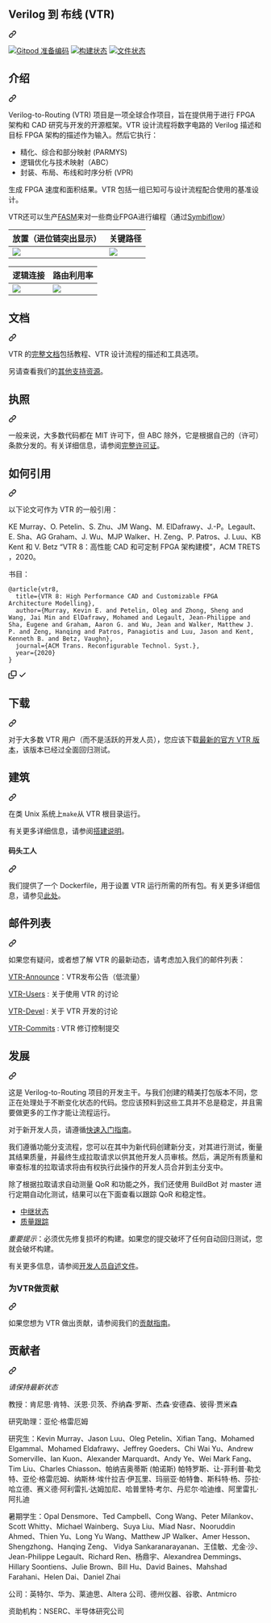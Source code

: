<div class="Box-sc-g0xbh4-0 bJMeLZ js-snippet-clipboard-copy-unpositioned" data-hpc="true"><article class="markdown-body entry-content container-lg" itemprop="text"><div class="markdown-heading" dir="auto"><h1 tabindex="-1" class="heading-element" dir="auto"><font style="vertical-align: inherit;"><font style="vertical-align: inherit;">Verilog 到 布线 (VTR)</font></font></h1><a id="user-content-verilog-to-routing-vtr" class="anchor-element" aria-label="永久链接：Verilog 到路由 (VTR)" href="#verilog-to-routing-vtr"><svg class="octicon octicon-link" viewBox="0 0 16 16" version="1.1" width="16" height="16" aria-hidden="true"><path d="m7.775 3.275 1.25-1.25a3.5 3.5 0 1 1 4.95 4.95l-2.5 2.5a3.5 3.5 0 0 1-4.95 0 .751.751 0 0 1 .018-1.042.751.751 0 0 1 1.042-.018 1.998 1.998 0 0 0 2.83 0l2.5-2.5a2.002 2.002 0 0 0-2.83-2.83l-1.25 1.25a.751.751 0 0 1-1.042-.018.751.751 0 0 1-.018-1.042Zm-4.69 9.64a1.998 1.998 0 0 0 2.83 0l1.25-1.25a.751.751 0 0 1 1.042.018.751.751 0 0 1 .018 1.042l-1.25 1.25a3.5 3.5 0 1 1-4.95-4.95l2.5-2.5a3.5 3.5 0 0 1 4.95 0 .751.751 0 0 1-.018 1.042.751.751 0 0 1-1.042.018 1.998 1.998 0 0 0-2.83 0l-2.5 2.5a1.998 1.998 0 0 0 0 2.83Z"></path></svg></a></div>
<p dir="auto"><a href="https://gitpod.io/#https://github.com/verilog-to-routing/vtr-verilog-to-routing.git" rel="nofollow"><img src="https://camo.githubusercontent.com/ae79fbb17edaf2aa57ec8688b746de050226ac46d3c6c50a38c9cb3d2c64768c/68747470733a2f2f696d672e736869656c64732e696f2f62616467652f476974706f642d52656164792d2d746f2d2d436f64652d626c75653f6c6f676f3d676974706f64" alt="Gitpod 准备编码" data-canonical-src="https://img.shields.io/badge/Gitpod-Ready--to--Code-blue?logo=gitpod" style="max-width: 100%;"></a>
<a href="https://github.com/verilog-to-routing/vtr-verilog-to-routing/actions?query=workflow%3ATest"><img src="https://github.com/verilog-to-routing/vtr-verilog-to-routing/workflows/Test/badge.svg" alt="构建状态" style="max-width: 100%;"></a> <a href="http://docs.verilogtorouting.org/en/latest/" rel="nofollow"><img src="https://camo.githubusercontent.com/f69912468983ea19c3a7b7eac9d89765c0e244136682afe5b64f83e6b0c4777f/68747470733a2f2f72656164746865646f63732e6f72672f70726f6a656374732f7674722f62616467652f3f76657273696f6e3d6c6174657374" alt="文件状态" data-canonical-src="https://readthedocs.org/projects/vtr/badge/?version=latest" style="max-width: 100%;"></a></p>
<div class="markdown-heading" dir="auto"><h2 tabindex="-1" class="heading-element" dir="auto"><font style="vertical-align: inherit;"><font style="vertical-align: inherit;">介绍</font></font></h2><a id="user-content-introduction" class="anchor-element" aria-label="永久链接：简介" href="#introduction"><svg class="octicon octicon-link" viewBox="0 0 16 16" version="1.1" width="16" height="16" aria-hidden="true"><path d="m7.775 3.275 1.25-1.25a3.5 3.5 0 1 1 4.95 4.95l-2.5 2.5a3.5 3.5 0 0 1-4.95 0 .751.751 0 0 1 .018-1.042.751.751 0 0 1 1.042-.018 1.998 1.998 0 0 0 2.83 0l2.5-2.5a2.002 2.002 0 0 0-2.83-2.83l-1.25 1.25a.751.751 0 0 1-1.042-.018.751.751 0 0 1-.018-1.042Zm-4.69 9.64a1.998 1.998 0 0 0 2.83 0l1.25-1.25a.751.751 0 0 1 1.042.018.751.751 0 0 1 .018 1.042l-1.25 1.25a3.5 3.5 0 1 1-4.95-4.95l2.5-2.5a3.5 3.5 0 0 1 4.95 0 .751.751 0 0 1-.018 1.042.751.751 0 0 1-1.042.018 1.998 1.998 0 0 0-2.83 0l-2.5 2.5a1.998 1.998 0 0 0 0 2.83Z"></path></svg></a></div>
<p dir="auto"><font style="vertical-align: inherit;"><font style="vertical-align: inherit;">Verilog-to-Routing (VTR) 项目是一项全球合作项目，旨在提供用于进行 FPGA 架构和 CAD 研究与开发的开源框架。</font><font style="vertical-align: inherit;">VTR 设计流程将数字电路的 Verilog 描述和目标 FPGA 架构的描述作为输入。</font><font style="vertical-align: inherit;">然后它执行：</font></font></p>
<ul dir="auto">
<li><font style="vertical-align: inherit;"><font style="vertical-align: inherit;">精化、综合和部分映射 (PARMYS)</font></font></li>
<li><font style="vertical-align: inherit;"><font style="vertical-align: inherit;">逻辑优化与技术映射（ABC）</font></font></li>
<li><font style="vertical-align: inherit;"><font style="vertical-align: inherit;">封装、布局、布线和时序分析 (VPR)</font></font></li>
</ul>
<p dir="auto"><font style="vertical-align: inherit;"><font style="vertical-align: inherit;">生成 FPGA 速度和面积结果。</font><font style="vertical-align: inherit;">VTR 包括一组已知可与设计流程配合使用的基准设计。</font></font></p>
<p dir="auto"><font style="vertical-align: inherit;"><font style="vertical-align: inherit;">VTR还可以生产</font></font><a href="https://fasm.readthedocs.io/en/latest/" rel="nofollow"><font style="vertical-align: inherit;"><font style="vertical-align: inherit;">FASM</font></font></a><font style="vertical-align: inherit;"><font style="vertical-align: inherit;">来对一些商业FPGA进行编程（通过</font></font><a href="https://chipsalliance.org/announcement/2022/02/18/chips-alliance-forms-f4pga-workgroup-to-accelerate-adoption-of-open-source-fpga-tooling/" rel="nofollow"><font style="vertical-align: inherit;"><font style="vertical-align: inherit;">Symbiflow</font></font></a><font style="vertical-align: inherit;"><font style="vertical-align: inherit;">）</font></font></p>
<table>
<thead>
<tr>
<th><font style="vertical-align: inherit;"><font style="vertical-align: inherit;">放置（进位链突出显示）</font></font></th>
<th><font style="vertical-align: inherit;"><font style="vertical-align: inherit;">关键路径</font></font></th>
</tr>
</thead>
<tbody>
<tr>
<td><animated-image data-catalyst="" style="width: 350px;"><a target="_blank" rel="noopener noreferrer nofollow" href="https://camo.githubusercontent.com/8fea4fafaae38570cb69b6065107b76e277320254c99af949e6498cf46b44aa8/68747470733a2f2f766572696c6f67746f726f7574696e672e6f72672f696d672f64657339305f706c6163656d656e745f6d6163726f732e676966" data-target="animated-image.originalLink"><img src="https://camo.githubusercontent.com/8fea4fafaae38570cb69b6065107b76e277320254c99af949e6498cf46b44aa8/68747470733a2f2f766572696c6f67746f726f7574696e672e6f72672f696d672f64657339305f706c6163656d656e745f6d6163726f732e676966" data-canonical-src="https://verilogtorouting.org/img/des90_placement_macros.gif" style="max-width: 100%; display: inline-block;" data-target="animated-image.originalImage"></a>
      <span class="AnimatedImagePlayer" data-target="animated-image.player" hidden="">
        <a data-target="animated-image.replacedLink" class="AnimatedImagePlayer-images" href="https://camo.githubusercontent.com/8fea4fafaae38570cb69b6065107b76e277320254c99af949e6498cf46b44aa8/68747470733a2f2f766572696c6f67746f726f7574696e672e6f72672f696d672f64657339305f706c6163656d656e745f6d6163726f732e676966" target="_blank">
          
        <span data-target="animated-image.imageContainer">
            <img data-target="animated-image.replacedImage" alt="68747470733a2f2f766572696c6f67746f726f7574696e672e6f72672f696d672f64657339305f706c6163656d656e745f6d6163726f732e676966" class="AnimatedImagePlayer-animatedImage" src="https://camo.githubusercontent.com/8fea4fafaae38570cb69b6065107b76e277320254c99af949e6498cf46b44aa8/68747470733a2f2f766572696c6f67746f726f7574696e672e6f72672f696d672f64657339305f706c6163656d656e745f6d6163726f732e676966" style="display: block; opacity: 1;">
          <canvas class="AnimatedImagePlayer-stillImage" aria-hidden="true" width="350" height="260"></canvas></span></a>
        <button data-target="animated-image.imageButton" class="AnimatedImagePlayer-images" tabindex="-1" aria-label="Play 68747470733a2f2f766572696c6f67746f726f7574696e672e6f72672f696d672f64657339305f706c6163656d656e745f6d6163726f732e676966" hidden=""></button>
        <span class="AnimatedImagePlayer-controls" data-target="animated-image.controls" hidden="">
          <button data-target="animated-image.playButton" class="AnimatedImagePlayer-button" aria-label="Play 68747470733a2f2f766572696c6f67746f726f7574696e672e6f72672f696d672f64657339305f706c6163656d656e745f6d6163726f732e676966">
            <svg aria-hidden="true" focusable="false" class="octicon icon-play" width="16" height="16" viewBox="0 0 16 16" fill="none" xmlns="http://www.w3.org/2000/svg">
              <path d="M4 13.5427V2.45734C4 1.82607 4.69692 1.4435 5.2295 1.78241L13.9394 7.32507C14.4334 7.63943 14.4334 8.36057 13.9394 8.67493L5.2295 14.2176C4.69692 14.5565 4 14.1739 4 13.5427Z">
            </path></svg>
            <svg aria-hidden="true" focusable="false" class="octicon icon-pause" width="16" height="16" viewBox="0 0 16 16" xmlns="http://www.w3.org/2000/svg">
              <rect x="4" y="2" width="3" height="12" rx="1"></rect>
              <rect x="9" y="2" width="3" height="12" rx="1"></rect>
            </svg>
          </button>
          <a data-target="animated-image.openButton" aria-label="Open 68747470733a2f2f766572696c6f67746f726f7574696e672e6f72672f696d672f64657339305f706c6163656d656e745f6d6163726f732e676966 in new window" class="AnimatedImagePlayer-button" href="https://camo.githubusercontent.com/8fea4fafaae38570cb69b6065107b76e277320254c99af949e6498cf46b44aa8/68747470733a2f2f766572696c6f67746f726f7574696e672e6f72672f696d672f64657339305f706c6163656d656e745f6d6163726f732e676966" target="_blank">
            <svg aria-hidden="true" class="octicon" xmlns="http://www.w3.org/2000/svg" viewBox="0 0 16 16" width="16" height="16">
              <path fill-rule="evenodd" d="M10.604 1h4.146a.25.25 0 01.25.25v4.146a.25.25 0 01-.427.177L13.03 4.03 9.28 7.78a.75.75 0 01-1.06-1.06l3.75-3.75-1.543-1.543A.25.25 0 0110.604 1zM3.75 2A1.75 1.75 0 002 3.75v8.5c0 .966.784 1.75 1.75 1.75h8.5A1.75 1.75 0 0014 12.25v-3.5a.75.75 0 00-1.5 0v3.5a.25.25 0 01-.25.25h-8.5a.25.25 0 01-.25-.25v-8.5a.25.25 0 01.25-.25h3.5a.75.75 0 000-1.5h-3.5z"></path>
            </svg>
          </a>
        </span>
      </span></animated-image></td>
<td><animated-image data-catalyst="" style="width: 350px;"><a target="_blank" rel="noopener noreferrer nofollow" href="https://camo.githubusercontent.com/044c654bb9fe56bf4f5a27fd811ef3d69d67a5d36742f6e6c23064cc082ca4ea/68747470733a2f2f766572696c6f67746f726f7574696e672e6f72672f696d672f64657339305f6370642e676966" data-target="animated-image.originalLink"><img src="https://camo.githubusercontent.com/044c654bb9fe56bf4f5a27fd811ef3d69d67a5d36742f6e6c23064cc082ca4ea/68747470733a2f2f766572696c6f67746f726f7574696e672e6f72672f696d672f64657339305f6370642e676966" data-canonical-src="https://verilogtorouting.org/img/des90_cpd.gif" style="max-width: 100%; display: inline-block;" data-target="animated-image.originalImage"></a>
      <span class="AnimatedImagePlayer" data-target="animated-image.player" hidden="">
        <a data-target="animated-image.replacedLink" class="AnimatedImagePlayer-images" href="https://camo.githubusercontent.com/044c654bb9fe56bf4f5a27fd811ef3d69d67a5d36742f6e6c23064cc082ca4ea/68747470733a2f2f766572696c6f67746f726f7574696e672e6f72672f696d672f64657339305f6370642e676966" target="_blank">
          
        <span data-target="animated-image.imageContainer">
            <img data-target="animated-image.replacedImage" alt="68747470733a2f2f766572696c6f67746f726f7574696e672e6f72672f696d672f64657339305f6370642e676966" class="AnimatedImagePlayer-animatedImage" src="https://camo.githubusercontent.com/044c654bb9fe56bf4f5a27fd811ef3d69d67a5d36742f6e6c23064cc082ca4ea/68747470733a2f2f766572696c6f67746f726f7574696e672e6f72672f696d672f64657339305f6370642e676966" style="display: block; opacity: 1;">
          <canvas class="AnimatedImagePlayer-stillImage" aria-hidden="true" width="350" height="260"></canvas></span></a>
        <button data-target="animated-image.imageButton" class="AnimatedImagePlayer-images" tabindex="-1" aria-label="Play 68747470733a2f2f766572696c6f67746f726f7574696e672e6f72672f696d672f64657339305f6370642e676966" hidden=""></button>
        <span class="AnimatedImagePlayer-controls" data-target="animated-image.controls" hidden="">
          <button data-target="animated-image.playButton" class="AnimatedImagePlayer-button" aria-label="Play 68747470733a2f2f766572696c6f67746f726f7574696e672e6f72672f696d672f64657339305f6370642e676966">
            <svg aria-hidden="true" focusable="false" class="octicon icon-play" width="16" height="16" viewBox="0 0 16 16" fill="none" xmlns="http://www.w3.org/2000/svg">
              <path d="M4 13.5427V2.45734C4 1.82607 4.69692 1.4435 5.2295 1.78241L13.9394 7.32507C14.4334 7.63943 14.4334 8.36057 13.9394 8.67493L5.2295 14.2176C4.69692 14.5565 4 14.1739 4 13.5427Z">
            </path></svg>
            <svg aria-hidden="true" focusable="false" class="octicon icon-pause" width="16" height="16" viewBox="0 0 16 16" xmlns="http://www.w3.org/2000/svg">
              <rect x="4" y="2" width="3" height="12" rx="1"></rect>
              <rect x="9" y="2" width="3" height="12" rx="1"></rect>
            </svg>
          </button>
          <a data-target="animated-image.openButton" aria-label="Open 68747470733a2f2f766572696c6f67746f726f7574696e672e6f72672f696d672f64657339305f6370642e676966 in new window" class="AnimatedImagePlayer-button" href="https://camo.githubusercontent.com/044c654bb9fe56bf4f5a27fd811ef3d69d67a5d36742f6e6c23064cc082ca4ea/68747470733a2f2f766572696c6f67746f726f7574696e672e6f72672f696d672f64657339305f6370642e676966" target="_blank">
            <svg aria-hidden="true" class="octicon" xmlns="http://www.w3.org/2000/svg" viewBox="0 0 16 16" width="16" height="16">
              <path fill-rule="evenodd" d="M10.604 1h4.146a.25.25 0 01.25.25v4.146a.25.25 0 01-.427.177L13.03 4.03 9.28 7.78a.75.75 0 01-1.06-1.06l3.75-3.75-1.543-1.543A.25.25 0 0110.604 1zM3.75 2A1.75 1.75 0 002 3.75v8.5c0 .966.784 1.75 1.75 1.75h8.5A1.75 1.75 0 0014 12.25v-3.5a.75.75 0 00-1.5 0v3.5a.25.25 0 01-.25.25h-8.5a.25.25 0 01-.25-.25v-8.5a.25.25 0 01.25-.25h3.5a.75.75 0 000-1.5h-3.5z"></path>
            </svg>
          </a>
        </span>
      </span></animated-image></td>
</tr>
</tbody>
</table>
<table>
<thead>
<tr>
<th><font style="vertical-align: inherit;"><font style="vertical-align: inherit;">逻辑连接</font></font></th>
<th><font style="vertical-align: inherit;"><font style="vertical-align: inherit;">路由利用率</font></font></th>
</tr>
</thead>
<tbody>
<tr>
<td><animated-image data-catalyst="" style="width: 350px;"><a target="_blank" rel="noopener noreferrer nofollow" href="https://camo.githubusercontent.com/17c9da14b037e3d8a952e0ed330823bdaf01d58155fc66ad05e4cce68236eb4d/68747470733a2f2f766572696c6f67746f726f7574696e672e6f72672f696d672f64657339305f6e6574732e676966" data-target="animated-image.originalLink"><img src="https://camo.githubusercontent.com/17c9da14b037e3d8a952e0ed330823bdaf01d58155fc66ad05e4cce68236eb4d/68747470733a2f2f766572696c6f67746f726f7574696e672e6f72672f696d672f64657339305f6e6574732e676966" data-canonical-src="https://verilogtorouting.org/img/des90_nets.gif" style="max-width: 100%; display: inline-block;" data-target="animated-image.originalImage"></a>
      <span class="AnimatedImagePlayer" data-target="animated-image.player" hidden="">
        <a data-target="animated-image.replacedLink" class="AnimatedImagePlayer-images" href="https://camo.githubusercontent.com/17c9da14b037e3d8a952e0ed330823bdaf01d58155fc66ad05e4cce68236eb4d/68747470733a2f2f766572696c6f67746f726f7574696e672e6f72672f696d672f64657339305f6e6574732e676966" target="_blank">
          
        <span data-target="animated-image.imageContainer">
            <img data-target="animated-image.replacedImage" alt="68747470733a2f2f766572696c6f67746f726f7574696e672e6f72672f696d672f64657339305f6e6574732e676966" class="AnimatedImagePlayer-animatedImage" src="https://camo.githubusercontent.com/17c9da14b037e3d8a952e0ed330823bdaf01d58155fc66ad05e4cce68236eb4d/68747470733a2f2f766572696c6f67746f726f7574696e672e6f72672f696d672f64657339305f6e6574732e676966" style="display: block; opacity: 1;">
          <canvas class="AnimatedImagePlayer-stillImage" aria-hidden="true" width="350" height="260"></canvas></span></a>
        <button data-target="animated-image.imageButton" class="AnimatedImagePlayer-images" tabindex="-1" aria-label="Play 68747470733a2f2f766572696c6f67746f726f7574696e672e6f72672f696d672f64657339305f6e6574732e676966" hidden=""></button>
        <span class="AnimatedImagePlayer-controls" data-target="animated-image.controls" hidden="">
          <button data-target="animated-image.playButton" class="AnimatedImagePlayer-button" aria-label="Play 68747470733a2f2f766572696c6f67746f726f7574696e672e6f72672f696d672f64657339305f6e6574732e676966">
            <svg aria-hidden="true" focusable="false" class="octicon icon-play" width="16" height="16" viewBox="0 0 16 16" fill="none" xmlns="http://www.w3.org/2000/svg">
              <path d="M4 13.5427V2.45734C4 1.82607 4.69692 1.4435 5.2295 1.78241L13.9394 7.32507C14.4334 7.63943 14.4334 8.36057 13.9394 8.67493L5.2295 14.2176C4.69692 14.5565 4 14.1739 4 13.5427Z">
            </path></svg>
            <svg aria-hidden="true" focusable="false" class="octicon icon-pause" width="16" height="16" viewBox="0 0 16 16" xmlns="http://www.w3.org/2000/svg">
              <rect x="4" y="2" width="3" height="12" rx="1"></rect>
              <rect x="9" y="2" width="3" height="12" rx="1"></rect>
            </svg>
          </button>
          <a data-target="animated-image.openButton" aria-label="Open 68747470733a2f2f766572696c6f67746f726f7574696e672e6f72672f696d672f64657339305f6e6574732e676966 in new window" class="AnimatedImagePlayer-button" href="https://camo.githubusercontent.com/17c9da14b037e3d8a952e0ed330823bdaf01d58155fc66ad05e4cce68236eb4d/68747470733a2f2f766572696c6f67746f726f7574696e672e6f72672f696d672f64657339305f6e6574732e676966" target="_blank">
            <svg aria-hidden="true" class="octicon" xmlns="http://www.w3.org/2000/svg" viewBox="0 0 16 16" width="16" height="16">
              <path fill-rule="evenodd" d="M10.604 1h4.146a.25.25 0 01.25.25v4.146a.25.25 0 01-.427.177L13.03 4.03 9.28 7.78a.75.75 0 01-1.06-1.06l3.75-3.75-1.543-1.543A.25.25 0 0110.604 1zM3.75 2A1.75 1.75 0 002 3.75v8.5c0 .966.784 1.75 1.75 1.75h8.5A1.75 1.75 0 0014 12.25v-3.5a.75.75 0 00-1.5 0v3.5a.25.25 0 01-.25.25h-8.5a.25.25 0 01-.25-.25v-8.5a.25.25 0 01.25-.25h3.5a.75.75 0 000-1.5h-3.5z"></path>
            </svg>
          </a>
        </span>
      </span></animated-image></td>
<td><animated-image data-catalyst="" style="width: 350px;"><a target="_blank" rel="noopener noreferrer nofollow" href="https://camo.githubusercontent.com/7d4eb23b13fe5ba4ad3aeb87fe4efc1ceef0c693c8a7b2e587732c811d1b3b3f/68747470733a2f2f766572696c6f67746f726f7574696e672e6f72672f696d672f64657339305f726f7574696e675f7574696c2e676966" data-target="animated-image.originalLink"><img src="https://camo.githubusercontent.com/7d4eb23b13fe5ba4ad3aeb87fe4efc1ceef0c693c8a7b2e587732c811d1b3b3f/68747470733a2f2f766572696c6f67746f726f7574696e672e6f72672f696d672f64657339305f726f7574696e675f7574696c2e676966" data-canonical-src="https://verilogtorouting.org/img/des90_routing_util.gif" style="max-width: 100%; display: inline-block;" data-target="animated-image.originalImage"></a>
      <span class="AnimatedImagePlayer" data-target="animated-image.player" hidden="">
        <a data-target="animated-image.replacedLink" class="AnimatedImagePlayer-images" href="https://camo.githubusercontent.com/7d4eb23b13fe5ba4ad3aeb87fe4efc1ceef0c693c8a7b2e587732c811d1b3b3f/68747470733a2f2f766572696c6f67746f726f7574696e672e6f72672f696d672f64657339305f726f7574696e675f7574696c2e676966" target="_blank">
          
        <span data-target="animated-image.imageContainer">
            <img data-target="animated-image.replacedImage" alt="68747470733a2f2f766572696c6f67746f726f7574696e672e6f72672f696d672f64657339305f726f7574696e675f7574696c2e676966" class="AnimatedImagePlayer-animatedImage" src="https://camo.githubusercontent.com/7d4eb23b13fe5ba4ad3aeb87fe4efc1ceef0c693c8a7b2e587732c811d1b3b3f/68747470733a2f2f766572696c6f67746f726f7574696e672e6f72672f696d672f64657339305f726f7574696e675f7574696c2e676966" style="display: block; opacity: 1;">
          <canvas class="AnimatedImagePlayer-stillImage" aria-hidden="true" width="350" height="260"></canvas></span></a>
        <button data-target="animated-image.imageButton" class="AnimatedImagePlayer-images" tabindex="-1" aria-label="Play 68747470733a2f2f766572696c6f67746f726f7574696e672e6f72672f696d672f64657339305f726f7574696e675f7574696c2e676966" hidden=""></button>
        <span class="AnimatedImagePlayer-controls" data-target="animated-image.controls" hidden="">
          <button data-target="animated-image.playButton" class="AnimatedImagePlayer-button" aria-label="Play 68747470733a2f2f766572696c6f67746f726f7574696e672e6f72672f696d672f64657339305f726f7574696e675f7574696c2e676966">
            <svg aria-hidden="true" focusable="false" class="octicon icon-play" width="16" height="16" viewBox="0 0 16 16" fill="none" xmlns="http://www.w3.org/2000/svg">
              <path d="M4 13.5427V2.45734C4 1.82607 4.69692 1.4435 5.2295 1.78241L13.9394 7.32507C14.4334 7.63943 14.4334 8.36057 13.9394 8.67493L5.2295 14.2176C4.69692 14.5565 4 14.1739 4 13.5427Z">
            </path></svg>
            <svg aria-hidden="true" focusable="false" class="octicon icon-pause" width="16" height="16" viewBox="0 0 16 16" xmlns="http://www.w3.org/2000/svg">
              <rect x="4" y="2" width="3" height="12" rx="1"></rect>
              <rect x="9" y="2" width="3" height="12" rx="1"></rect>
            </svg>
          </button>
          <a data-target="animated-image.openButton" aria-label="Open 68747470733a2f2f766572696c6f67746f726f7574696e672e6f72672f696d672f64657339305f726f7574696e675f7574696c2e676966 in new window" class="AnimatedImagePlayer-button" href="https://camo.githubusercontent.com/7d4eb23b13fe5ba4ad3aeb87fe4efc1ceef0c693c8a7b2e587732c811d1b3b3f/68747470733a2f2f766572696c6f67746f726f7574696e672e6f72672f696d672f64657339305f726f7574696e675f7574696c2e676966" target="_blank">
            <svg aria-hidden="true" class="octicon" xmlns="http://www.w3.org/2000/svg" viewBox="0 0 16 16" width="16" height="16">
              <path fill-rule="evenodd" d="M10.604 1h4.146a.25.25 0 01.25.25v4.146a.25.25 0 01-.427.177L13.03 4.03 9.28 7.78a.75.75 0 01-1.06-1.06l3.75-3.75-1.543-1.543A.25.25 0 0110.604 1zM3.75 2A1.75 1.75 0 002 3.75v8.5c0 .966.784 1.75 1.75 1.75h8.5A1.75 1.75 0 0014 12.25v-3.5a.75.75 0 00-1.5 0v3.5a.25.25 0 01-.25.25h-8.5a.25.25 0 01-.25-.25v-8.5a.25.25 0 01.25-.25h3.5a.75.75 0 000-1.5h-3.5z"></path>
            </svg>
          </a>
        </span>
      </span></animated-image></td>
</tr>
</tbody>
</table>
<div class="markdown-heading" dir="auto"><h2 tabindex="-1" class="heading-element" dir="auto"><font style="vertical-align: inherit;"><font style="vertical-align: inherit;">文档</font></font></h2><a id="user-content-documentation" class="anchor-element" aria-label="永久链接：文档" href="#documentation"><svg class="octicon octicon-link" viewBox="0 0 16 16" version="1.1" width="16" height="16" aria-hidden="true"><path d="m7.775 3.275 1.25-1.25a3.5 3.5 0 1 1 4.95 4.95l-2.5 2.5a3.5 3.5 0 0 1-4.95 0 .751.751 0 0 1 .018-1.042.751.751 0 0 1 1.042-.018 1.998 1.998 0 0 0 2.83 0l2.5-2.5a2.002 2.002 0 0 0-2.83-2.83l-1.25 1.25a.751.751 0 0 1-1.042-.018.751.751 0 0 1-.018-1.042Zm-4.69 9.64a1.998 1.998 0 0 0 2.83 0l1.25-1.25a.751.751 0 0 1 1.042.018.751.751 0 0 1 .018 1.042l-1.25 1.25a3.5 3.5 0 1 1-4.95-4.95l2.5-2.5a3.5 3.5 0 0 1 4.95 0 .751.751 0 0 1-.018 1.042.751.751 0 0 1-1.042.018 1.998 1.998 0 0 0-2.83 0l-2.5 2.5a1.998 1.998 0 0 0 0 2.83Z"></path></svg></a></div>
<p dir="auto"><font style="vertical-align: inherit;"><font style="vertical-align: inherit;">VTR 的</font></font><a href="https://docs.verilogtorouting.org" rel="nofollow"><font style="vertical-align: inherit;"><font style="vertical-align: inherit;">完整文档</font></font></a><font style="vertical-align: inherit;"><font style="vertical-align: inherit;">包括教程、VTR 设计流程的描述和工具选项。</font></font></p>
<p dir="auto"><font style="vertical-align: inherit;"><font style="vertical-align: inherit;">另请查看我们的</font></font><a href="/verilog-to-routing/vtr-verilog-to-routing/blob/master/SUPPORT.md"><font style="vertical-align: inherit;"><font style="vertical-align: inherit;">其他支持资源</font></font></a><font style="vertical-align: inherit;"><font style="vertical-align: inherit;">。</font></font></p>
<div class="markdown-heading" dir="auto"><h2 tabindex="-1" class="heading-element" dir="auto"><font style="vertical-align: inherit;"><font style="vertical-align: inherit;">执照</font></font></h2><a id="user-content-license" class="anchor-element" aria-label="永久链接：许可证" href="#license"><svg class="octicon octicon-link" viewBox="0 0 16 16" version="1.1" width="16" height="16" aria-hidden="true"><path d="m7.775 3.275 1.25-1.25a3.5 3.5 0 1 1 4.95 4.95l-2.5 2.5a3.5 3.5 0 0 1-4.95 0 .751.751 0 0 1 .018-1.042.751.751 0 0 1 1.042-.018 1.998 1.998 0 0 0 2.83 0l2.5-2.5a2.002 2.002 0 0 0-2.83-2.83l-1.25 1.25a.751.751 0 0 1-1.042-.018.751.751 0 0 1-.018-1.042Zm-4.69 9.64a1.998 1.998 0 0 0 2.83 0l1.25-1.25a.751.751 0 0 1 1.042.018.751.751 0 0 1 .018 1.042l-1.25 1.25a3.5 3.5 0 1 1-4.95-4.95l2.5-2.5a3.5 3.5 0 0 1 4.95 0 .751.751 0 0 1-.018 1.042.751.751 0 0 1-1.042.018 1.998 1.998 0 0 0-2.83 0l-2.5 2.5a1.998 1.998 0 0 0 0 2.83Z"></path></svg></a></div>
<p dir="auto"><font style="vertical-align: inherit;"><font style="vertical-align: inherit;">一般来说，大多数代码都在 MIT 许可下，但 ABC 除外，它是根据自己的（许可）条款分发的。</font><font style="vertical-align: inherit;">有关详细信息，请参阅</font></font><a href="/verilog-to-routing/vtr-verilog-to-routing/blob/master/LICENSE.md"><font style="vertical-align: inherit;"><font style="vertical-align: inherit;">完整许可证</font></font></a><font style="vertical-align: inherit;"><font style="vertical-align: inherit;">。</font></font></p>
<div class="markdown-heading" dir="auto"><h2 tabindex="-1" class="heading-element" dir="auto"><font style="vertical-align: inherit;"><font style="vertical-align: inherit;">如何引用</font></font></h2><a id="user-content-how-to-cite" class="anchor-element" aria-label="永久链接：如何引用" href="#how-to-cite"><svg class="octicon octicon-link" viewBox="0 0 16 16" version="1.1" width="16" height="16" aria-hidden="true"><path d="m7.775 3.275 1.25-1.25a3.5 3.5 0 1 1 4.95 4.95l-2.5 2.5a3.5 3.5 0 0 1-4.95 0 .751.751 0 0 1 .018-1.042.751.751 0 0 1 1.042-.018 1.998 1.998 0 0 0 2.83 0l2.5-2.5a2.002 2.002 0 0 0-2.83-2.83l-1.25 1.25a.751.751 0 0 1-1.042-.018.751.751 0 0 1-.018-1.042Zm-4.69 9.64a1.998 1.998 0 0 0 2.83 0l1.25-1.25a.751.751 0 0 1 1.042.018.751.751 0 0 1 .018 1.042l-1.25 1.25a3.5 3.5 0 1 1-4.95-4.95l2.5-2.5a3.5 3.5 0 0 1 4.95 0 .751.751 0 0 1-.018 1.042.751.751 0 0 1-1.042.018 1.998 1.998 0 0 0-2.83 0l-2.5 2.5a1.998 1.998 0 0 0 0 2.83Z"></path></svg></a></div>
<p dir="auto"><font style="vertical-align: inherit;"><font style="vertical-align: inherit;">以下论文可作为 VTR 的一般引用：</font></font></p>
<p dir="auto"><font style="vertical-align: inherit;"><font style="vertical-align: inherit;">KE Murray、O. Petelin、S. Zhu、JM Wang、M. ElDafrawy、J.-P。</font><font style="vertical-align: inherit;">Legault、E. Sha、AG Graham、J. Wu、MJP Walker、H. Zeng、P. Patros、J. Luu、KB Kent 和 V. Betz “VTR 8：高性能 CAD 和可定制 FPGA 架构建模”，ACM TRETS ，2020。</font></font></p>
<p dir="auto"><font style="vertical-align: inherit;"><font style="vertical-align: inherit;">书目：</font></font></p>
<div class="snippet-clipboard-content notranslate position-relative overflow-auto"><pre class="notranslate"><code>@article{vtr8,
  title={VTR 8: High Performance CAD and Customizable FPGA Architecture Modelling},
  author={Murray, Kevin E. and Petelin, Oleg and Zhong, Sheng and Wang, Jai Min and ElDafrawy, Mohamed and Legault, Jean-Philippe and Sha, Eugene and Graham, Aaron G. and Wu, Jean and Walker, Matthew J. P. and Zeng, Hanqing and Patros, Panagiotis and Luu, Jason and Kent, Kenneth B. and Betz, Vaughn},
  journal={ACM Trans. Reconfigurable Technol. Syst.},
  year={2020}
}
</code></pre><div class="zeroclipboard-container">
    <clipboard-copy aria-label="Copy" class="ClipboardButton btn btn-invisible js-clipboard-copy m-2 p-0 tooltipped-no-delay d-flex flex-justify-center flex-items-center" data-copy-feedback="Copied!" data-tooltip-direction="w" value="@article{vtr8,
  title={VTR 8: High Performance CAD and Customizable FPGA Architecture Modelling},
  author={Murray, Kevin E. and Petelin, Oleg and Zhong, Sheng and Wang, Jai Min and ElDafrawy, Mohamed and Legault, Jean-Philippe and Sha, Eugene and Graham, Aaron G. and Wu, Jean and Walker, Matthew J. P. and Zeng, Hanqing and Patros, Panagiotis and Luu, Jason and Kent, Kenneth B. and Betz, Vaughn},
  journal={ACM Trans. Reconfigurable Technol. Syst.},
  year={2020}
}" tabindex="0" role="button">
      <svg aria-hidden="true" height="16" viewBox="0 0 16 16" version="1.1" width="16" data-view-component="true" class="octicon octicon-copy js-clipboard-copy-icon">
    <path d="M0 6.75C0 5.784.784 5 1.75 5h1.5a.75.75 0 0 1 0 1.5h-1.5a.25.25 0 0 0-.25.25v7.5c0 .138.112.25.25.25h7.5a.25.25 0 0 0 .25-.25v-1.5a.75.75 0 0 1 1.5 0v1.5A1.75 1.75 0 0 1 9.25 16h-7.5A1.75 1.75 0 0 1 0 14.25Z"></path><path d="M5 1.75C5 .784 5.784 0 6.75 0h7.5C15.216 0 16 .784 16 1.75v7.5A1.75 1.75 0 0 1 14.25 11h-7.5A1.75 1.75 0 0 1 5 9.25Zm1.75-.25a.25.25 0 0 0-.25.25v7.5c0 .138.112.25.25.25h7.5a.25.25 0 0 0 .25-.25v-7.5a.25.25 0 0 0-.25-.25Z"></path>
</svg>
      <svg aria-hidden="true" height="16" viewBox="0 0 16 16" version="1.1" width="16" data-view-component="true" class="octicon octicon-check js-clipboard-check-icon color-fg-success d-none">
    <path d="M13.78 4.22a.75.75 0 0 1 0 1.06l-7.25 7.25a.75.75 0 0 1-1.06 0L2.22 9.28a.751.751 0 0 1 .018-1.042.751.751 0 0 1 1.042-.018L6 10.94l6.72-6.72a.75.75 0 0 1 1.06 0Z"></path>
</svg>
    </clipboard-copy>
  </div></div>
<div class="markdown-heading" dir="auto"><h2 tabindex="-1" class="heading-element" dir="auto"><font style="vertical-align: inherit;"><font style="vertical-align: inherit;">下载</font></font></h2><a id="user-content-download" class="anchor-element" aria-label="永久链接： 下载" href="#download"><svg class="octicon octicon-link" viewBox="0 0 16 16" version="1.1" width="16" height="16" aria-hidden="true"><path d="m7.775 3.275 1.25-1.25a3.5 3.5 0 1 1 4.95 4.95l-2.5 2.5a3.5 3.5 0 0 1-4.95 0 .751.751 0 0 1 .018-1.042.751.751 0 0 1 1.042-.018 1.998 1.998 0 0 0 2.83 0l2.5-2.5a2.002 2.002 0 0 0-2.83-2.83l-1.25 1.25a.751.751 0 0 1-1.042-.018.751.751 0 0 1-.018-1.042Zm-4.69 9.64a1.998 1.998 0 0 0 2.83 0l1.25-1.25a.751.751 0 0 1 1.042.018.751.751 0 0 1 .018 1.042l-1.25 1.25a3.5 3.5 0 1 1-4.95-4.95l2.5-2.5a3.5 3.5 0 0 1 4.95 0 .751.751 0 0 1-.018 1.042.751.751 0 0 1-1.042.018 1.998 1.998 0 0 0-2.83 0l-2.5 2.5a1.998 1.998 0 0 0 0 2.83Z"></path></svg></a></div>
<p dir="auto"><font style="vertical-align: inherit;"><font style="vertical-align: inherit;">对于大多数 VTR 用户（而不是活跃的开发人员），您应该下载</font></font><a href="https://verilogtorouting.org/download" rel="nofollow"><font style="vertical-align: inherit;"><font style="vertical-align: inherit;">最新的官方 VTR 版本</font></font></a><font style="vertical-align: inherit;"><font style="vertical-align: inherit;">，该版本已经过全面回归测试。</font></font></p>
<div class="markdown-heading" dir="auto"><h2 tabindex="-1" class="heading-element" dir="auto"><font style="vertical-align: inherit;"><font style="vertical-align: inherit;">建筑</font></font></h2><a id="user-content-building" class="anchor-element" aria-label="永久链接： 建筑" href="#building"><svg class="octicon octicon-link" viewBox="0 0 16 16" version="1.1" width="16" height="16" aria-hidden="true"><path d="m7.775 3.275 1.25-1.25a3.5 3.5 0 1 1 4.95 4.95l-2.5 2.5a3.5 3.5 0 0 1-4.95 0 .751.751 0 0 1 .018-1.042.751.751 0 0 1 1.042-.018 1.998 1.998 0 0 0 2.83 0l2.5-2.5a2.002 2.002 0 0 0-2.83-2.83l-1.25 1.25a.751.751 0 0 1-1.042-.018.751.751 0 0 1-.018-1.042Zm-4.69 9.64a1.998 1.998 0 0 0 2.83 0l1.25-1.25a.751.751 0 0 1 1.042.018.751.751 0 0 1 .018 1.042l-1.25 1.25a3.5 3.5 0 1 1-4.95-4.95l2.5-2.5a3.5 3.5 0 0 1 4.95 0 .751.751 0 0 1-.018 1.042.751.751 0 0 1-1.042.018 1.998 1.998 0 0 0-2.83 0l-2.5 2.5a1.998 1.998 0 0 0 0 2.83Z"></path></svg></a></div>
<p dir="auto"><font style="vertical-align: inherit;"><font style="vertical-align: inherit;">在类 Unix 系统上</font></font><code>make</code><font style="vertical-align: inherit;"><font style="vertical-align: inherit;">从 VTR 根目录运行。</font></font></p>
<p dir="auto"><font style="vertical-align: inherit;"><font style="vertical-align: inherit;">有关更多详细信息，请参阅</font></font><a href="/verilog-to-routing/vtr-verilog-to-routing/blob/master/BUILDING.md"><font style="vertical-align: inherit;"><font style="vertical-align: inherit;">搭建说明</font></font></a><font style="vertical-align: inherit;"><font style="vertical-align: inherit;">。</font></font></p>
<div class="markdown-heading" dir="auto"><h4 tabindex="-1" class="heading-element" dir="auto"><font style="vertical-align: inherit;"><font style="vertical-align: inherit;">码头工人</font></font></h4><a id="user-content-docker" class="anchor-element" aria-label="永久链接：Docker" href="#docker"><svg class="octicon octicon-link" viewBox="0 0 16 16" version="1.1" width="16" height="16" aria-hidden="true"><path d="m7.775 3.275 1.25-1.25a3.5 3.5 0 1 1 4.95 4.95l-2.5 2.5a3.5 3.5 0 0 1-4.95 0 .751.751 0 0 1 .018-1.042.751.751 0 0 1 1.042-.018 1.998 1.998 0 0 0 2.83 0l2.5-2.5a2.002 2.002 0 0 0-2.83-2.83l-1.25 1.25a.751.751 0 0 1-1.042-.018.751.751 0 0 1-.018-1.042Zm-4.69 9.64a1.998 1.998 0 0 0 2.83 0l1.25-1.25a.751.751 0 0 1 1.042.018.751.751 0 0 1 .018 1.042l-1.25 1.25a3.5 3.5 0 1 1-4.95-4.95l2.5-2.5a3.5 3.5 0 0 1 4.95 0 .751.751 0 0 1-.018 1.042.751.751 0 0 1-1.042.018 1.998 1.998 0 0 0-2.83 0l-2.5 2.5a1.998 1.998 0 0 0 0 2.83Z"></path></svg></a></div>
<p dir="auto"><font style="vertical-align: inherit;"><font style="vertical-align: inherit;">我们提供了一个 Dockerfile，用于设置 VTR 运行所需的所有包。</font><font style="vertical-align: inherit;">有关更多详细信息，请参见</font></font><a href="/verilog-to-routing/vtr-verilog-to-routing/blob/master/dev/DOCKER_DEPLOY.md"><font style="vertical-align: inherit;"><font style="vertical-align: inherit;">此处</font></font></a><font style="vertical-align: inherit;"><font style="vertical-align: inherit;">。</font></font></p>
<div class="markdown-heading" dir="auto"><h2 tabindex="-1" class="heading-element" dir="auto"><font style="vertical-align: inherit;"><font style="vertical-align: inherit;">邮件列表</font></font></h2><a id="user-content-mailing-lists" class="anchor-element" aria-label="永久链接：邮件列表" href="#mailing-lists"><svg class="octicon octicon-link" viewBox="0 0 16 16" version="1.1" width="16" height="16" aria-hidden="true"><path d="m7.775 3.275 1.25-1.25a3.5 3.5 0 1 1 4.95 4.95l-2.5 2.5a3.5 3.5 0 0 1-4.95 0 .751.751 0 0 1 .018-1.042.751.751 0 0 1 1.042-.018 1.998 1.998 0 0 0 2.83 0l2.5-2.5a2.002 2.002 0 0 0-2.83-2.83l-1.25 1.25a.751.751 0 0 1-1.042-.018.751.751 0 0 1-.018-1.042Zm-4.69 9.64a1.998 1.998 0 0 0 2.83 0l1.25-1.25a.751.751 0 0 1 1.042.018.751.751 0 0 1 .018 1.042l-1.25 1.25a3.5 3.5 0 1 1-4.95-4.95l2.5-2.5a3.5 3.5 0 0 1 4.95 0 .751.751 0 0 1-.018 1.042.751.751 0 0 1-1.042.018 1.998 1.998 0 0 0-2.83 0l-2.5 2.5a1.998 1.998 0 0 0 0 2.83Z"></path></svg></a></div>
<p dir="auto"><font style="vertical-align: inherit;"><font style="vertical-align: inherit;">如果您有疑问，或者想了解 VTR 的最新动态，请考虑加入我们的邮件列表：</font></font></p>
<p dir="auto"><a href="https://groups.google.com/forum/#!forum/vtr-announce" rel="nofollow"><font style="vertical-align: inherit;"><font style="vertical-align: inherit;">VTR-Announce</font></font></a><font style="vertical-align: inherit;"><font style="vertical-align: inherit;">：VTR发布公告（低流量）</font></font></p>
<p dir="auto"><a href="https://groups.google.com/forum/#!forum/vtr-users" rel="nofollow"><font style="vertical-align: inherit;"><font style="vertical-align: inherit;">VTR-Users</font></font></a><font style="vertical-align: inherit;"><font style="vertical-align: inherit;"> : 关于使用 VTR 的讨论</font></font></p>
<p dir="auto"><a href="https://groups.google.com/forum/#!forum/vtr-devel" rel="nofollow"><font style="vertical-align: inherit;"><font style="vertical-align: inherit;">VTR-Devel</font></font></a><font style="vertical-align: inherit;"><font style="vertical-align: inherit;"> : 关于 VTR 开发的讨论</font></font></p>
<p dir="auto"><a href="https://groups.google.com/forum/#!forum/vtr-commits" rel="nofollow"><font style="vertical-align: inherit;"><font style="vertical-align: inherit;">VTR-Commits</font></font></a><font style="vertical-align: inherit;"><font style="vertical-align: inherit;"> : VTR 修订控制提交</font></font></p>
<div class="markdown-heading" dir="auto"><h2 tabindex="-1" class="heading-element" dir="auto"><font style="vertical-align: inherit;"><font style="vertical-align: inherit;">发展</font></font></h2><a id="user-content-development" class="anchor-element" aria-label="永久链接： 发展" href="#development"><svg class="octicon octicon-link" viewBox="0 0 16 16" version="1.1" width="16" height="16" aria-hidden="true"><path d="m7.775 3.275 1.25-1.25a3.5 3.5 0 1 1 4.95 4.95l-2.5 2.5a3.5 3.5 0 0 1-4.95 0 .751.751 0 0 1 .018-1.042.751.751 0 0 1 1.042-.018 1.998 1.998 0 0 0 2.83 0l2.5-2.5a2.002 2.002 0 0 0-2.83-2.83l-1.25 1.25a.751.751 0 0 1-1.042-.018.751.751 0 0 1-.018-1.042Zm-4.69 9.64a1.998 1.998 0 0 0 2.83 0l1.25-1.25a.751.751 0 0 1 1.042.018.751.751 0 0 1 .018 1.042l-1.25 1.25a3.5 3.5 0 1 1-4.95-4.95l2.5-2.5a3.5 3.5 0 0 1 4.95 0 .751.751 0 0 1-.018 1.042.751.751 0 0 1-1.042.018 1.998 1.998 0 0 0-2.83 0l-2.5 2.5a1.998 1.998 0 0 0 0 2.83Z"></path></svg></a></div>
<p dir="auto"><font style="vertical-align: inherit;"><font style="vertical-align: inherit;">这是 Verilog-to-Routing 项目的开发主干。</font><font style="vertical-align: inherit;">与我们创建的精美打包版本不同，您正在处理处于不断变化状态的代码。</font><font style="vertical-align: inherit;">您应该预料到这些工具并不总是稳定，并且需要做更多的工作才能让流程运行。</font></font></p>
<p dir="auto"><font style="vertical-align: inherit;"><font style="vertical-align: inherit;">对于新开发人员，请遵循</font></font><a href="https://docs.verilogtorouting.org/en/latest/quickstart/" rel="nofollow"><font style="vertical-align: inherit;"><font style="vertical-align: inherit;">快速入门指南</font></font></a><font style="vertical-align: inherit;"><font style="vertical-align: inherit;">。</font></font></p>
<p dir="auto"><font style="vertical-align: inherit;"><font style="vertical-align: inherit;">我们遵循功能分支流程，您可以在其中为新代码创建新分支，对其进行测试，衡量其结果质量，并最终生成拉取请求以供其他开发人员审核。</font><font style="vertical-align: inherit;">然后，满足所有质量和审查标准的拉取请求将由有权执行此操作的开发人员合并到主分支中。</font></font></p>
<p dir="auto"><font style="vertical-align: inherit;"><font style="vertical-align: inherit;">除了根据拉取请求自动测量 QoR 和功能之外，我们还使用 BuildBot 对 master 进行定期自动化测试，结果可以在下面查看以跟踪 QoR 和稳定性。</font></font></p>
<ul dir="auto">
<li><a href="http://builds.verilogtorouting.org:8080/waterfall" rel="nofollow"><font style="vertical-align: inherit;"><font style="vertical-align: inherit;">中继状态</font></font></a></li>
<li><a href="http://builds.verilogtorouting.org:8080/" rel="nofollow"><font style="vertical-align: inherit;"><font style="vertical-align: inherit;">质量跟踪</font></font></a></li>
</ul>
<p dir="auto"><em><font style="vertical-align: inherit;"><font style="vertical-align: inherit;">重要提示</font></font></em><font style="vertical-align: inherit;"><font style="vertical-align: inherit;">：必须优先修复损坏的构建。</font><font style="vertical-align: inherit;">如果您的提交破坏了任何自动回归测试，您就会破坏构建。</font></font></p>
<p dir="auto"><font style="vertical-align: inherit;"><font style="vertical-align: inherit;">有关更多信息，请参阅</font></font><a href="/verilog-to-routing/vtr-verilog-to-routing/blob/master/README.developers.md"><font style="vertical-align: inherit;"><font style="vertical-align: inherit;">开发人员自述文件</font></font></a><font style="vertical-align: inherit;"><font style="vertical-align: inherit;">。</font></font></p>
<div class="markdown-heading" dir="auto"><h3 tabindex="-1" class="heading-element" dir="auto"><font style="vertical-align: inherit;"><font style="vertical-align: inherit;">为VTR做贡献</font></font></h3><a id="user-content-contributing-to-vtr" class="anchor-element" aria-label="永久链接：为 VTR 做出贡献" href="#contributing-to-vtr"><svg class="octicon octicon-link" viewBox="0 0 16 16" version="1.1" width="16" height="16" aria-hidden="true"><path d="m7.775 3.275 1.25-1.25a3.5 3.5 0 1 1 4.95 4.95l-2.5 2.5a3.5 3.5 0 0 1-4.95 0 .751.751 0 0 1 .018-1.042.751.751 0 0 1 1.042-.018 1.998 1.998 0 0 0 2.83 0l2.5-2.5a2.002 2.002 0 0 0-2.83-2.83l-1.25 1.25a.751.751 0 0 1-1.042-.018.751.751 0 0 1-.018-1.042Zm-4.69 9.64a1.998 1.998 0 0 0 2.83 0l1.25-1.25a.751.751 0 0 1 1.042.018.751.751 0 0 1 .018 1.042l-1.25 1.25a3.5 3.5 0 1 1-4.95-4.95l2.5-2.5a3.5 3.5 0 0 1 4.95 0 .751.751 0 0 1-.018 1.042.751.751 0 0 1-1.042.018 1.998 1.998 0 0 0-2.83 0l-2.5 2.5a1.998 1.998 0 0 0 0 2.83Z"></path></svg></a></div>
<p dir="auto"><font style="vertical-align: inherit;"><font style="vertical-align: inherit;">如果您想为 VTR 做出贡献，请参阅我们的</font></font><a href="/verilog-to-routing/vtr-verilog-to-routing/blob/master/CONTRIBUTING.md"><font style="vertical-align: inherit;"><font style="vertical-align: inherit;">贡献指南</font></font></a><font style="vertical-align: inherit;"><font style="vertical-align: inherit;">。</font></font></p>
<div class="markdown-heading" dir="auto"><h2 tabindex="-1" class="heading-element" dir="auto"><font style="vertical-align: inherit;"><font style="vertical-align: inherit;">贡献者</font></font></h2><a id="user-content-contributors" class="anchor-element" aria-label="永久链接：贡献者" href="#contributors"><svg class="octicon octicon-link" viewBox="0 0 16 16" version="1.1" width="16" height="16" aria-hidden="true"><path d="m7.775 3.275 1.25-1.25a3.5 3.5 0 1 1 4.95 4.95l-2.5 2.5a3.5 3.5 0 0 1-4.95 0 .751.751 0 0 1 .018-1.042.751.751 0 0 1 1.042-.018 1.998 1.998 0 0 0 2.83 0l2.5-2.5a2.002 2.002 0 0 0-2.83-2.83l-1.25 1.25a.751.751 0 0 1-1.042-.018.751.751 0 0 1-.018-1.042Zm-4.69 9.64a1.998 1.998 0 0 0 2.83 0l1.25-1.25a.751.751 0 0 1 1.042.018.751.751 0 0 1 .018 1.042l-1.25 1.25a3.5 3.5 0 1 1-4.95-4.95l2.5-2.5a3.5 3.5 0 0 1 4.95 0 .751.751 0 0 1-.018 1.042.751.751 0 0 1-1.042.018 1.998 1.998 0 0 0-2.83 0l-2.5 2.5a1.998 1.998 0 0 0 0 2.83Z"></path></svg></a></div>
<p dir="auto"><em><font style="vertical-align: inherit;"><font style="vertical-align: inherit;">请保持最新状态</font></font></em></p>
<p dir="auto"><font style="vertical-align: inherit;"><font style="vertical-align: inherit;">教授：肯尼思·肯特、沃恩·贝茨、乔纳森·罗斯、杰森·安德森、彼得·贾米森</font></font></p>
<p dir="auto"><font style="vertical-align: inherit;"><font style="vertical-align: inherit;">研究助理：亚伦·格雷厄姆</font></font></p>
<p dir="auto"><font style="vertical-align: inherit;"><font style="vertical-align: inherit;">研究生：Kevin Murray、Jason Luu、Oleg Petelin、Xifian Tang、Mohamed Elgammal、Mohamed Eldafrawy、Jeffrey Goeders、Chi Wai Yu、Andrew Somerville、Ian Kuon、Alexander Marquardt、Andy Ye、Wei Mark Fang、Tim Liu、Charles Chiasson、帕纳吉奥蒂斯 (帕诺斯) 帕特罗斯、让-菲利普·勒戈特、亚伦·格雷厄姆、纳斯林·埃什拉吉·伊瓦里、玛丽亚·帕特鲁、斯科特·杨、莎拉·哈立德、赛义德·阿利雷扎·达姆加尼、哈普里特·考尔、丹尼尔·哈迪维、阿里雷扎·阿扎迪</font></font></p>
<p dir="auto"><font style="vertical-align: inherit;"><font style="vertical-align: inherit;">暑期学生：Opal&ZeroWidthSpace;&ZeroWidthSpace; Densmore、Ted Campbell、Cong Wang、Peter Milankov、Scott Whitty、Michael Wainberg、Suya Liu、Miad Nasr、Nooruddin Ahmed、Thien Yu、Long Yu Wang、Matthew JP Walker、Amer Hesson、Shengzhong、Hanqing Zeng、 Vidya Sankaranarayanan、王佳敏、尤金·沙、Jean-Philippe Legault、Richard Ren、杨鼎宇、Alexandrea Demmings、Hillary Soontiens、Julie Brown、Bill Hu、David Baines、Mahshad Farahani、Helen Dai、Daniel Zhai</font></font></p>
<p dir="auto"><font style="vertical-align: inherit;"><font style="vertical-align: inherit;">公司：英特尔、华为、莱迪思、Altera 公司、德州仪器、谷歌、Antmicro</font></font></p>
<p dir="auto"><font style="vertical-align: inherit;"><font style="vertical-align: inherit;">资助机构：NSERC、半导体研究公司</font></font></p>
</article></div>

